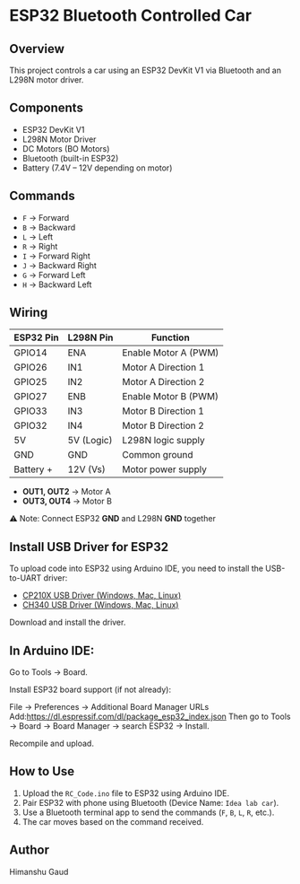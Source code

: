 # ESP32 Bluetooth Controlled Car

## Overview
This project controls a car using an ESP32 DevKit V1 via Bluetooth and an L298N motor driver.

## Components
- ESP32 DevKit V1
- L298N Motor Driver
- DC Motors (BO Motors)
- Bluetooth (built-in ESP32)
- Battery (7.4V – 12V depending on motor)

## Commands
- `F` → Forward
- `B` → Backward
- `L` → Left
- `R` → Right
- `I` → Forward Right
- `J` → Backward Right
- `G` → Forward Left
- `H` → Backward Left

## Wiring

| ESP32 Pin | L298N Pin | Function             |
|-----------|-----------|----------------------|
| GPIO14    | ENA       | Enable Motor A (PWM) |
| GPIO26    | IN1       | Motor A Direction 1  |
| GPIO25    | IN2       | Motor A Direction 2  |
| GPIO27    | ENB       | Enable Motor B (PWM) |
| GPIO33    | IN3       | Motor B Direction 1  |
| GPIO32    | IN4       | Motor B Direction 2  |
| 5V        | 5V (Logic)| L298N logic supply   |
| GND       | GND       | Common ground        |
| Battery + | 12V (Vs)  | Motor power supply   |

- **OUT1, OUT2** → Motor A  
- **OUT3, OUT4** → Motor B  

⚠️ Note: Connect ESP32 **GND** and L298N **GND** together

## Install USB Driver for ESP32

To upload code into ESP32 using Arduino IDE, you need to install the USB-to-UART driver:

- [CP210X USB Driver (Windows, Mac, Linux)](https://www.silabs.com/software-and-tools/usb-to-uart-bridge-vcp-drivers?tab=downloads)
- [CH340 USB Driver (Windows, Mac, Linux)](https://sparks.gogo.co.nz/ch340.html)

Download and install the driver.
## In Arduino IDE:

Go to Tools → Board.

Install ESP32 board support (if not already):

File → Preferences → Additional Board Manager URLs
Add:https://dl.espressif.com/dl/package_esp32_index.json
Then go to Tools → Board → Board Manager → search ESP32 → Install.

Recompile and upload.


## How to Use
1. Upload the `RC_Code.ino` file to ESP32 using Arduino IDE.
2. Pair ESP32 with phone using Bluetooth (Device Name: `Idea lab car`).
3. Use a Bluetooth terminal app to send the commands (`F`, `B`, `L`, `R`, etc.).
4. The car moves based on the command received.

## Author
Himanshu Gaud
